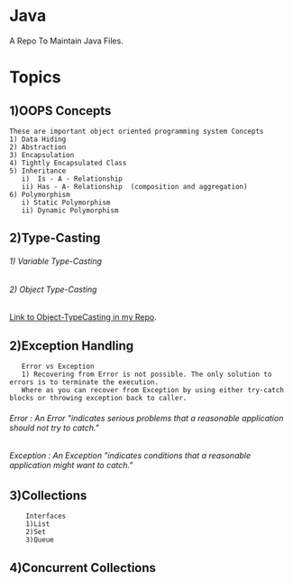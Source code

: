 # Java
A Repo To Maintain Java Files.



# Topics
 ## 1)OOPS Concepts
    These are important object oriented programming system Concepts
    1) Data Hiding
    2) Abstraction
    3) Encapsulation
    4) Tightly Encapsulated Class
    5) Inheritance
       i)  Is - A - Relationship
       ii) Has - A- Relationship  (composition and aggregation)
    6) Polymorphism
       i) Static Polymorphism
       ii) Dynamic Polymorphism 
  ## 2)Type-Casting
######     1) Variable Type-Casting

######     2) Object Type-Casting
[Link to Object-TypeCasting in my Repo](https://github.com/kattakapilkumar/Java/tree/master/src/object_TypeCasting).

 ## 2)Exception Handling 
       Error vs Exception
       1) Recovering from Error is not possible. The only solution to errors is to terminate the execution. 
       Where as you can recover from Exception by using either try-catch blocks or throwing exception back to caller.
######  Error : An Error "indicates serious problems that a reasonable application should not try to catch."
######  Exception : An Exception "indicates conditions that a reasonable application might want to catch."
           

 ## 3)Collections  
        Interfaces 
        1)List
        2)Set
        3)Queue
       
 ## 4)Concurrent Collections
    
